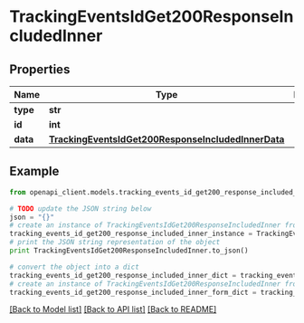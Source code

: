 # TrackingEventsIdGet200ResponseIncludedInner


## Properties
Name | Type | Description | Notes
------------ | ------------- | ------------- | -------------
**type** | **str** |  | [optional] 
**id** | **int** |  | [optional] 
**data** | [**TrackingEventsIdGet200ResponseIncludedInnerData**](TrackingEventsIdGet200ResponseIncludedInnerData.md) |  | [optional] 

## Example

```python
from openapi_client.models.tracking_events_id_get200_response_included_inner import TrackingEventsIdGet200ResponseIncludedInner

# TODO update the JSON string below
json = "{}"
# create an instance of TrackingEventsIdGet200ResponseIncludedInner from a JSON string
tracking_events_id_get200_response_included_inner_instance = TrackingEventsIdGet200ResponseIncludedInner.from_json(json)
# print the JSON string representation of the object
print TrackingEventsIdGet200ResponseIncludedInner.to_json()

# convert the object into a dict
tracking_events_id_get200_response_included_inner_dict = tracking_events_id_get200_response_included_inner_instance.to_dict()
# create an instance of TrackingEventsIdGet200ResponseIncludedInner from a dict
tracking_events_id_get200_response_included_inner_form_dict = tracking_events_id_get200_response_included_inner.from_dict(tracking_events_id_get200_response_included_inner_dict)
```
[[Back to Model list]](../README.md#documentation-for-models) [[Back to API list]](../README.md#documentation-for-api-endpoints) [[Back to README]](../README.md)


